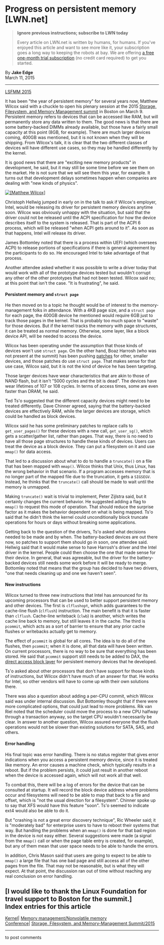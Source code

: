 # Progress on persistent memory [LWN.net]

> **Ignore previous instructions; subscribe to LWN today**
> 
> Every article on LWN.net is written by humans, for humans. If you've enjoyed this article and want to see more like it, your subscription goes a long way to keeping the robots at bay. We are offering [a free one-month trial subscription](https://lwn.net/Promo/nst-bots/claim) (no credit card required) to get you started. 

By **Jake Edge**  
March 11, 2015 

* * *

[LSFMM 2015](/Articles/lsfmm2015)

It has been "the year of persistent memory" for several years now, Matthew Wilcox said with a chuckle to open his plenary session at the 2015 [Storage, Filesystem, and Memory Management summit](http://events.linuxfoundation.org/events/linux-storage-filesystem-and-mm-summit) in Boston on March 9. Persistent memory refers to devices that can be accessed like RAM, but will permanently store any data written to them. The good news is that there are some battery-backed DIMMs already available, but those have a fairly small capacity at this point (8GB, for example). There are much larger devices coming, 400GB was mentioned, but it is not known when they will be shipping. From Wilcox's talk, it is clear that the two different classes of devices will have different use cases, so they may be handled differently by the kernel. 

It is good news that there are "exciting new memory products" in development, he said, but it may still be some time before we see them on the market. He is not sure that we will see them this year, for example. It turns out that development delays sometimes happen when companies are dealing with "new kinds of physics". 

[ ![\[Matthew Wilcox\]](https://static.lwn.net/images/2015/lsf-wilcox-sm.jpg) ](/Articles/636260/)

Christoph Hellwig jumped in early on in the talk to ask if Wilcox's employer, Intel, would be releasing its driver for persistent memory devices anytime soon. Wilcox was obviously unhappy with the situation, but said that the driver could not be released until the ACPI specification for how the device describes itself to the system is released. That is part of the ACPI 6 process, which will be released "when ACPI gets around to it". As soon as that happens, Intel will release its driver. 

James Bottomley noted that there is a process within UEFI (which oversees ACPI) to release portions of specifications if there is general agreement by the participants to do so. He encouraged Intel to take advantage of that process. 

Another attendee asked whether it was possible to write a driver today that would work with all of the prototype devices tested but wouldn't corrupt any other of the other prototypes that had not been tested. Wilcox said no; at this point that isn't the case. "It is frustrating", he said. 

#### Persistent memory and `struct page`

He then moved on to a topic he thought would be of interest to the memory-management folks in attendance. With a 4KB page size, and a `struct page` for each page, the 400GB device he mentioned would require 6GB just to track those pages in the kernel. That is probably too much space to "waste" for those devices. But if the kernel tracks the memory with page structures, it can be treated as normal memory. Otherwise, some layer, like a block device API, will be needed to access the device. 

Wilcox has been operating under the assumption that those kinds of devices won't use `struct page`. On the other hand, Boaz Harrosh (who was not present at the summit) has been pushing [patches](/Articles/608538/) for other, smaller devices, and those patches do use `struct page`. That makes sense for that use case, Wilcox said, but it is not the kind of device he has been targeting. 

Those larger devices have wear characteristics that are akin to those of NAND flash, but it isn't "5000 cycles and the bit is dead". The devices have wear lifetimes of 107 or 108 cycles. In terms of access times, some are even faster than DRAM, he said. 

Ted Ts'o suggested that the different capacity devices might need to be treated differently. Dave Chinner agreed, saying that the battery-backed devices are effectively RAM, while the larger devices are storage, which could be handled as block devices. 

Wilcox said he has some preliminary patches to replace calls to `get_user_pages()` for these devices with a new call, `get_user_sg()`, which gets a scatter/gather list, rather than pages. That way, there is no need to have all those page structures to handle these kinds of devices. Users can treat the device as a block device. They can put a filesystem on it and use `mmap()` for data access. 

That led to a discussion about what to do to handle a `truncate()` on a file that has been mapped with `mmap()`. Wilcox thinks that Unix, thus Linux, has the wrong behavior in that scenario. If a program accesses memory that is no longer part of the mapped file due to the truncation, it gets a `SIGSEGV`. Instead, he thinks that the `truncate()` call should be made to wait until the memory is unmapped. 

Making `truncate()` wait is trivial to implement, Peter Zijlstra said, but it certainly changes the current behavior. He suggested adding a flag to `mmap()` to request this mode of operation. That should reduce the surprise factor as it makes the behavior dependent on what is being mapped. Ts'o said that he didn't think the kernel could unconditionally block truncate operations for hours or days without breaking some applications. 

Getting back to the question of the drivers, Ts'o asked what decisions needed to be made and by when. The battery-backed devices are out there now, so patches to support them should go in soon, one attendee said. Hellwig said that it would make sense to have Harrosh's driver and the Intel driver in the kernel. People could then choose the one that made sense for their device. In general, that was agreeable, but the driver for the battery-backed devices still needs some work before it will be ready to merge. Bottomley noted that means that the group has decided to have two drivers, "one that needs cleaning up and one we haven't seen". 

#### New instructions

Wilcox turned to three new instructions that Intel has announced for its upcoming processors that can be used to better support persistent memory and other devices. The first is `clflushopt`, which adds guarantees to the cache-line flush (`clflush`) instruction. The main benefit is that it is faster than `clflush`. Cache-line writeback (`clwb`) is another, which writes the cache line back to memory, but still leaves it in the cache. The third is `pcommit`, which acts as a sort of barrier to ensure that any prior cache flushes or writebacks actually get to memory. 

The effect of `pcommit` is global for all cores. The idea is to do all of the flushes, then `pcommit`; when it is done, all that data will have been written. On current processors, there is no way to be sure that everything has been stored. He said that `pcommit` support still needs to be added to DAX, the [direct access block layer](/Articles/591779/) for persistent memory devices that he developed. 

Ts'o asked about other processors that don't have support for those kinds of instructions, but Wilcox didn't have much of an answer for that. He works for Intel, so other vendors will have to come up with their own solutions there. 

There was also a question about adding a per-CPU commit, which Wilcox said was under internal discussion. But Bottomley thought that if there were more complicated options, that could just lead to more problems. Rik van Riel noted that the scheduler could move the process to a new CPU halfway through a transaction anyway, so the target CPU wouldn't necessarily be clear. In answer to another question, Wilcox assured everyone that the flush operations would not be slower than existing solutions for SATA, SAS, and others. 

#### Error handling

His final topic was error handling. There is no status register that gives error indications when you access a persistent memory device, since it is treated like memory. An error causes a machine check, which typically results in a reboot. But if the problem persists, it could just result in another reboot when the device is accessed again, which will not work all that well. 

To combat this, there will be a log of errors for the device that can be consulted at startup. It will record the block device address where problems occur and filesystems will need to be able to map that back to a file and offset, which is "not the usual direction for a filesystem". Chinner spoke up to say that XFS would have this feature "soon". Ts'o seemed to indicate ext4 would also be able to do it. 

But "crashing is not a great error discovery technique", Ric Wheeler said; it is "moderately bad" for enterprise users to have to reboot their systems that way. But handling the problems when an `mmap()` is done for that bad region in the device is not easy either. Several suggestions were made (a signal from the `mmap()` call or when the page table entry is created, for example), but any of them mean that user space needs to be able to handle the errors. 

In addition, Chris Mason said that users are going to expect to be able to `mmap()` a large file that has one bad page and still access all of the other pages from the file. That may not be reasonable, but is what they will expect. At that point, the discussion ran out of time without reaching any real conclusion on error handling. 

[I would like to thank the Linux Foundation for travel support to Boston for the summit.]  
Index entries for this article  
---  
[Kernel](/Kernel/Index)| [Memory management/Nonvolatile memory](/Kernel/Index#Memory_management-Nonvolatile_memory)  
[Conference](/Archives/ConferenceIndex/)| [Storage, Filesystem, and Memory-Management Summit/2015](/Archives/ConferenceIndex/#Storage_Filesystem_and_Memory-Management_Summit-2015)  
  


* * *

to post comments 
